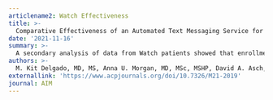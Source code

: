 ```yaml
---
articlename2: Watch Effectiveness
title: >-
  Comparative Effectiveness of an Automated Text Messaging Service for Monitoring COVID-19 at Home
date: '2021-11-16'
summary: >-
  A secondary analysis of data from Watch patients showed that enrollment in an automated text messaging service among community-dwelling adults newly diagnosed with COVID-19 in outpatient settings was associated with reduced mortality (up to 68%), potentially explained by increased and earlier presentation to the ED by those benefiting from early interventions. These results reveal a model for outpatient health system management of patients with COVID-19 and possibly other conditions where the early detection of clinical declines is critical.
authors: >-
  M. Kit Delgado, MD, MS, Anna U. Morgan, MD, MSc, MSHP, David A. Asch, MD, MBA, Ruiying Xiong, MS, Austin S. Kilaru, MD, MSHP, Kathleen C. Lee, MD, David Do, MD, Ari B. Friedman, MD, PhD, Zachary F. Meisel, MD, MPH, MSHP, Christopher K. Snider, MPH, Doreen Lam, BA, Andrew Parambath, BA, Christian Wood, BA, Chidinma M. Wilson, BA, BS, Michael Perez, BS, BA, Deena L. Chisholm, MPH, Sheila Kelly, MPH, Christina J. O’Malley, MHA, Nancy Mannion, DNP, RN, CEN, Ann Marie Huffenberger, DBA, RN, NEA-BC, Susan McGinley, CRNP, Mohan Balachandran, MA, MS, Neda Khan, BS, Nandita Mitra, PhD, Krisda H. Chaiyachati, MD, MPH, MSHP
externallink: 'https://www.acpjournals.org/doi/10.7326/M21-2019'
journal: AIM
---
```


